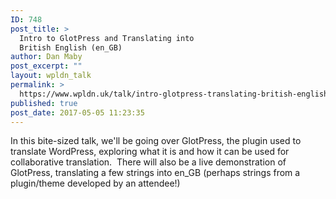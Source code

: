 ```yaml
---
ID: 748
post_title: >
  Intro to GlotPress and Translating into
  British English (en_GB)
author: Dan Maby
post_excerpt: ""
layout: wpldn_talk
permalink: >
  https://www.wpldn.uk/talk/intro-glotpress-translating-british-english-en_gb
published: true
post_date: 2017-05-05 11:23:35
---
```

In this bite-sized talk, we'll be going over GlotPress, the plugin used to translate WordPress, exploring what it is and how it can be used for collaborative translation.  There will also be a live demonstration of GlotPress, translating a few strings into en_GB (perhaps strings from a plugin/theme developed by an attendee!)